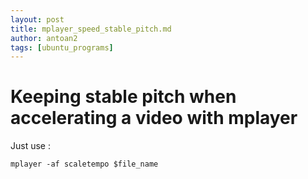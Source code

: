 ```yaml
---
layout: post
title: mplayer_speed_stable_pitch.md
author: antoan2
tags: [ubuntu_programs]
---
```

# Keeping stable pitch when accelerating a video with mplayer

Just use :
```
mplayer -af scaletempo $file_name
```
